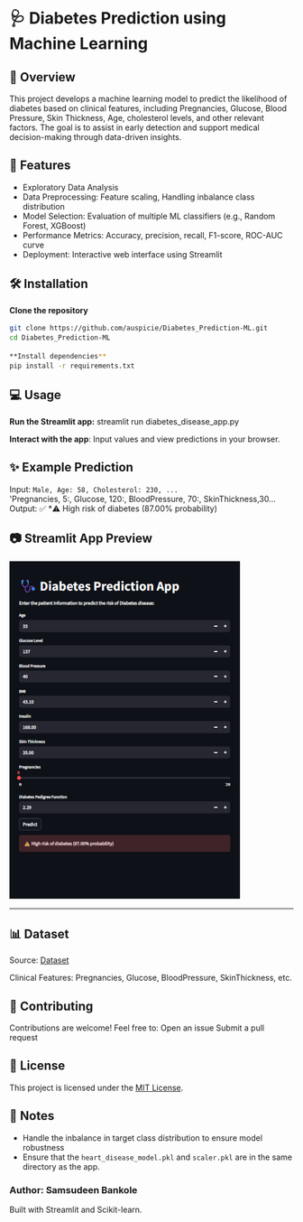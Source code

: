 # 🩺 Diabetes Prediction using Machine Learning

## 📌 Overview
This project develops a machine learning model to predict the likelihood of diabetes based on clinical features, including Pregnancies, Glucose, Blood Pressure, Skin Thickness, Age, cholesterol levels, and other relevant factors. The goal is to assist in early detection and support medical decision-making through data-driven insights.

## 🚀 Features
- Exploratory Data Analysis
- Data Preprocessing: Feature scaling, Handling inbalance class distribution
- Model Selection: Evaluation of multiple ML classifiers (e.g., Random Forest, XGBoost)
- Performance Metrics: Accuracy, precision, recall, F1-score, ROC-AUC curve
- Deployment: Interactive web interface using Streamlit

## 🛠️ Installation

**Clone the repository**

```bash
git clone https://github.com/auspicie/Diabetes_Prediction-ML.git
cd Diabetes_Prediction-ML

**Install dependencies**
pip install -r requirements.txt
```

## 💻 Usage

**Run the Streamlit app:**
streamlit run diabetes_disease_app.py


**Interact with the app**: Input values and view predictions in your browser.
## ✨ Example Prediction
Input: `Male, Age: 58, Cholesterol: 230, ...`  
'Pregnancies, 5:, Glucose, 120:, BloodPressure, 70:, SkinThickness,30...
Output: ✅ *⚠️ High risk of diabetes (87.00% probability)

## 📷 Streamlit App Preview

![Diabetes App Screenshot](Diabetes_app.png)

---

## 📊 Dataset
Source: [Dataset](https://www.kaggle.com/datasets/akshaydattatraykhare/diabetes-dataset)

Clinical Features: Pregnancies, Glucose, BloodPressure, SkinThickness, etc.

## 🤝 Contributing

Contributions are welcome! Feel free to:
Open an issue
Submit a pull request

## 📄 License
This project is licensed under the [MIT License](LICENSE).

## 📌 Notes
- Handle the inbalance in target class distribution to ensure model robustness
- Ensure that the `heart_disease_model.pkl` and `scaler.pkl` are in the same directory as the app.

### Author: Samsudeen Bankole
Built with Streamlit and Scikit-learn.
